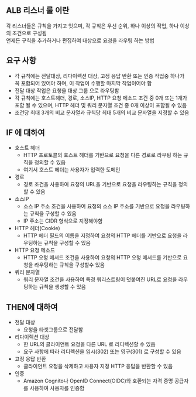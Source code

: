 ## ALB 리스너 룰 이란
각 리스너들은 규칙을 가지고 잇으며, 각 규칙은 우선 순위, 하나 이상의 작업, 하나 이상의 조건으로 구성됨  
언제든 규칙을 추가하거나 편집하여 대상으로 요청을 라우팅 하는 방법

## 요구 사항
* 각 규칙에는 전달대상, 리다이렉션 대상, 고정 응답 반환 또는 인증 작업중 하나가 꼭 포함되어 있어야 하며, 이 작업이 수행할 마지막 작업이어야 함
* 전달 대상 작업은 요청을 대상 그룹 으로 라우팅함
* 각 규칙에는 호스트헤더, 경로, 소스IP, HTTP 요청 메소드 조건 중 0개 또는 1개가 포함 될 수 있으며, HTTP 헤더 및 쿼리 문자열 조건 중 0개 이상이 포함될 수 있음
* 조건당 최대 3개의 비교 문자열과 규칙당 최대 5개의 비교 문자열을 지정할 수 있음

## IF 에 대하여
* 호스트 헤더
    * HTTP 프로토콜의 호스트 헤더를 기반으로 요청을 다른 경로로 라우팅 하는 규칙을 정의할 수 있음
    * 여기서 호스트 헤더는 사용자가 입력한 도메인
* 경로
    * 경로 조건을 사용하여 요청의 URL을 기반으로 요청을 라우팅하는 규칙을 정의할 수 있음
* 소스IP
    * 소스 IP 주소 조건을 사용하여 요청의 소스 IP 주소를 기반으로 요청을 라우팅하는 규칙을 구성할 수 있음
    * IP 주소는 CIDR 형식으로 지정해야함
* HTTP 헤더(Cookie)
    * HTTP 헤더 필드의 이름을 지정하여 요청의 HTTP 헤더를 기반으로 요청을 라우팅하는 규칙을 구성할 수 있음
* HTTP 요청 메소드
    * HTTP 요청 메서드 조건을 사용하여 요청의 HTTP 요청 메서드를 기반으로 요청을 라우팅하는 규칙을 구성할수 있음
* 쿼리 문자열
    * 쿼리 문자열 조건을 사용하여 특정 쿼리스트링이 덧붙여진 URL로 요청을 라우팅하는 규칙을 생성할 수 있음

## THEN에 대하여
* 전달 대상
    * 요청을 타겟그룹으로 전달함
* 리다이렉션 대상
    * 한 URL의 클라이언트 요청을 다른 URL 로 리디렉션할 수 있음
    * 요구 사항에 따라 리디렉션을 임시(302) 또는 영구(301) 로 구성할 수 있음
* 고정 응답 반환
    * 클라이언트 요청을 삭제하고 사용자 지정 HTTP 응답을 반환할 수 있음
* 인증
    * Amazon Cognito나 OpenID Connect(OIDC)와 호환되는 자격 증명 공급자를 사용하여 사용자를 인증함